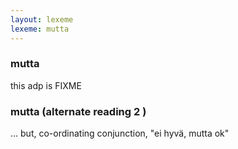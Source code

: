 ```yaml
---
layout: lexeme
lexeme: mutta
---
```


###  mutta 
this adp is FIXME


###  mutta  (alternate reading 2 )

... but, co-ordinating conjunction, "ei hyvä, mutta ok"


